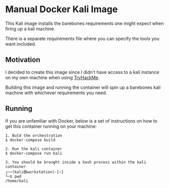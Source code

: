 # Manual Docker Kali Image

This Kali image installs the barebones requirements one might expect when firing up a kali machine.

There is a separate requirements file where you can specify the tools you want included.

## Motivation

I decided to create this image since I didn't have access to a kali instance on my own machine when using [TryHackMe](https://tryhackme.com).

Building this image and running the container will spin up a barebones kali machine with whichever requirements you need.

## Running

If you are unfamiliar with Docker, below is a set of instructions on how to get this container running on your machine:

```
1. Buld the orchestration
$ docker-compose build

2. Run the kali container
$ docker-compose run kali

3. You should be brought inside a bash process within the kali container
┌──(kali㉿workstation)-[~]
└─$ pwd
/home/kali
```

